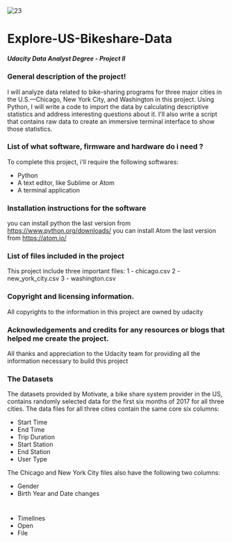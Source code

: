 ![23](https://user-images.githubusercontent.com/56920071/119466908-5a481a80-bd45-11eb-8ee4-c963892dcb19.PNG)
# Explore-US-Bikeshare-Data

##### Udacity Data Analyst Degree - Project II
### General description of the project!
I will analyze data related to bike-sharing programs for three major cities in the U.S.—Chicago, New York City, and Washington in this project. Using Python, I will write a code to import the data by calculating descriptive statistics and address interesting questions about it. I'll also write a script that contains raw data to create an immersive terminal interface to show those statistics.
### List of what software, firmware and hardware do i need ?
To complete this project, i'll require the following softwares:
- Python
- A text editor, like Sublime or Atom
- A terminal application
### Installation instructions for the software
you can install python the last version from https://www.python.org/downloads/
you can install Atom the last version from https://atom.io/

### List of files included in the project
This project include three important files:
1 - chicago.csv
2 - new_york_city.csv
3 - washington.csv
### Copyright and licensing information.
All copyrights to the information in this project are owned by udacity
### Acknowledgements and credits for any resources or blogs that helped me create the project.
All thanks and appreciation to the Udacity team for providing all the information necessary to build this project
### The Datasets
The datasets provided by Motivate, a bike share system provider in the US, contains randomly selected data for the first six months of 2017 for all three cities. The data files for all three cities contain the same core six columns:
- Start Time
- End Time
- Trip Duration
- Start Station
- End Station
- User Type

The Chicago and New York City files also have the following two columns:
- Gender
- Birth Year and Date changes
#
- Timelines
- Open 
- File



